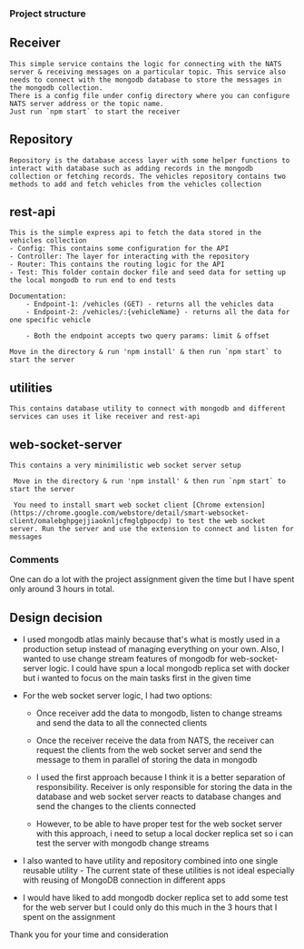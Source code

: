 ### Project structure
## Receiver 
    This simple service contains the logic for connecting with the NATS server & receiving messages on a particular topic. This service also needs to connect with the mongodb database to store the messages in the mongodb collection.
    There is a config file under config directory where you can configure NATS server address or the topic name.
    Just run `npm start` to start the receiver
    
## Repository
    Repository is the database access layer with some helper functions to interact with database such as adding records in the mongodb collection or fetching records. The vehicles repository contains two methods to add and fetch vehicles from the vehicles collection
    
## rest-api
    This is the simple express api to fetch the data stored in the vehicles collection
    - Config: This contains some configuration for the API 
    - Controller: The layer for interacting with the repository
    - Router: This contains the routing logic for the API
    - Test: This folder contain docker file and seed data for setting up the local mongodb to run end to end tests
    
    Documentation: 
        - Endpoint-1: /vehicles (GET) - returns all the vehicles data
        - Endpoint-2: /vehicles/:{vehicleName} - returns all the data for one specific vehicle
        
        - Both the endpoint accepts two query params: limit & offset 
    
    Move in the directory & run 'npm install' & then run `npm start` to start the server

## utilities
    This contains database utility to connect with mongodb and different services can uses it like receiver and rest-api

## web-socket-server
    This contains a very minimilistic web socket server setup 
    
     Move in the directory & run 'npm install' & then run `npm start` to start the server

     You need to install smart web socket client [Chrome extension](https://chrome.google.com/webstore/detail/smart-websocket-client/omalebghpgejjiaoknljcfmglgbpocdp) to test the web socket server. Run the server and use the extension to connect and listen for messages
     
### Comments
One can do a lot with the project assignment given the time but I have spent only around 3 hours in total.
## Design decision

- I used mongodb atlas mainly because that's what is mostly used in a production setup instead of managing everything on your own. Also, I wanted to use change stream features of mongodb for web-socket-server logic. I could have spun a local mongodb replica set with docker but i wanted to focus on the main tasks first in the given time

- For the web socket server logic, I had two options:
    - Once receiver add the data to mongodb, listen to change streams and send the data to all the connected clients
    - Once the receiver receive the data from NATS, the receiver can request the clients from the web socket server and send the message to them in parallel of storing the data in mongodb

    - I used the first approach because I think it is a better separation of responsibility. Receiver is only responsible for storing the data in the database and web socket server reacts to database changes and send the changes to the clients connected
    - However, to be able to have proper test for the web socket server with this approach, i need to setup a local docker replica set so i can test the server with mongodb change streams
    
- I also wanted to have utility and repository combined into one single reusable utility - The current state of these utilities is not ideal especially with reusing of MongoDB connection in different apps

- I would have liked to add mongodb docker replica set to add some test for the web server but I could only do this much in the 3 hours that I spent on the assignment



Thank you for your time and consideration

